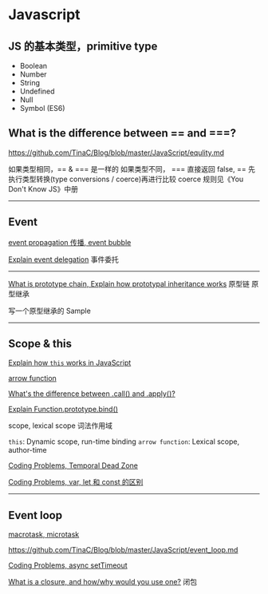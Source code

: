 # Javascript

## JS 的基本类型，primitive type

- Boolean
- Number
- String
- Undefined
- Null
- Symbol (ES6)

## What is the difference between == and ===?

https://github.com/TinaC/Blog/blob/master/JavaScript/equlity.md

如果类型相同，== & === 是一样的
如果类型不同， === 直接返回 false, == 先执行类型转换(type conversions / coerce)再进行比较
coerce 规则见《You Don't Know JS》中册

---

## Event

[event propagation 传播, event bubble](https://github.com/TinaC/Blog/blob/master/JavaScript/event_propagation.md)

[Explain event delegation](Javascript/event-delegation.md) 事件委托

---

[What is prototype chain, Explain how prototypal inheritance works](Javascript/prototype.md) 原型链 原型继承

写一个原型继承的 Sample

---

## Scope & this

[Explain how `this` works in JavaScript](Javascript/this.md)

[arrow function](Javascript/this.md)

[What's the difference between .call() and .apply()?](Javascript/this.md)

[Explain Function.prototype.bind()](Javascript/this.md)

scope, lexical scope 词法作用域

`this`: Dynamic scope, run-time binding
`arrow function`: Lexical scope, author-time

[Coding Problems, Temporal Dead Zone](Javascript/code/this.md)

[Coding Problems, var, let 和 const 的区别](Javascript/code/let.md)

---

## Event loop

[macrotask, microtask]()

https://github.com/TinaC/Blog/blob/master/JavaScript/event_loop.md

[Coding Problems, async setTimeout](Javascript/code/async.md)

[What is a closure, and how/why would you use one?](Javascript/closure.md) 闭包
